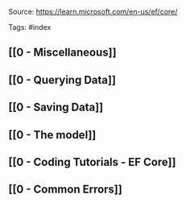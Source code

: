 Source: https://learn.microsoft.com/en-us/ef/core/

Tags: #index

## [[0 - Miscellaneous]]

## [[0 - Querying Data]]

## [[0 - Saving Data]]

## [[0 - The model]]

## [[0 - Coding Tutorials - EF Core]]

## [[0 - Common Errors]]